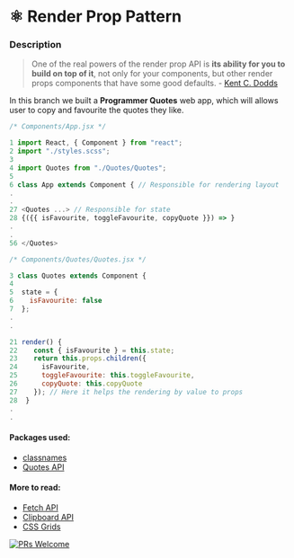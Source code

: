 # ⚛️ Render Prop Pattern

### Description

> One of the real powers of the render prop API is **its ability for you to build on top of it**, not only for your components, but other render props components that have some good defaults. - [Kent C. Dodds](https://twitter.com/kentcdodds/status/977317314361282560?s=20)

In this branch we built a **Programmer Quotes** web app, which will allows user to copy and favourite the quotes they like.

```js
/* Components/App.jsx */

1 import React, { Component } from "react";
2 import "./styles.scss";
3
4 import Quotes from "./Quotes/Quotes";
5
6 class App extends Component { // Responsible for rendering layout
.
.
27 <Quotes ...> // Responsible for state
28 {({{ isFavourite, toggleFavourite, copyQuote }}) => }
.
.
56 </Quotes>

/* Components/Quotes/Quotes.jsx */

3 class Quotes extends Component {
4
5  state = {
6    isFavourite: false
7  };
.
.

21 render() {
22    const { isFavourite } = this.state;
23    return this.props.children({
24      isFavourite,
25      toggleFavourite: this.toggleFavourite,
26      copyQuote: this.copyQuote
27    }); // Here it helps the rendering by value to props
28  }
.
.
```

#### Packages used:

- [classnames](https://github.com/JedWatson/classnames)
- [Quotes API](https://programming-quotes-api.herokuapp.com/)

#### More to read:

- [Fetch API](https://developers.google.com/web/updates/2015/03/introduction-to-fetch)
- [Clipboard API](https://developer.mozilla.org/en-US/docs/Mozilla/Add-ons/WebExtensions/Interact_with_the_clipboard)
- [CSS Grids](https://www.w3schools.com/css/css_grid.asp)

[![PRs Welcome](https://img.shields.io/badge/PRs-welcome-brightgreen.svg?style=flat-square)](http://makeapullrequest.com)
